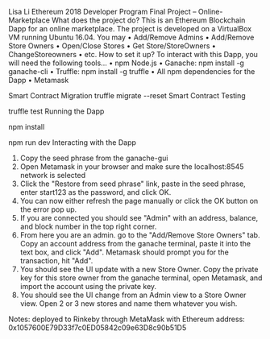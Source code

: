 Lisa Li 
Ethereum 2018 Developer Program Final Project – Online-Marketplace
What does the project do?
This is an Ethereum Blockchain Dapp for an online marketplace. 
The project is developed on a VirtualBox VM running Ubuntu 16.04.
You may
•	Add/Remove Admins
•	Add/Remove Store Owners
•	Open/Close Stores
•	Get Store/StoreOwners
•	ChangeStoreowners
•	etc.
How to set it up?
To interact with this Dapp, you will need the following tools...
•	npm    Node.js
•	Ganache:  npm install -g ganache-cli
•	Truffle:  npm install -g truffle
•	All npm dependencies for the Dapp
•	Metamask


Smart Contract Migration
truffle migrate --reset
Smart Contract Testing

truffle test 
Running the Dapp

npm install

npm run dev
Interacting with the Dapp
1.	Copy the seed phrase from the ganache-gui
2.	Open Metamask in your browser and make sure the localhost:8545 network is selected
3.	Click the "Restore from seed phrase" link, paste in the seed phrase, enter start123 as the password, and click OK.
4.	You can now either refresh the page manually or click the OK button on the error pop up.
5.	If you are connected you should see "Admin" with an address, balance, and block number in the top right corner.
6.	From here you are an admin. go to the "Add/Remove Store Owners" tab. Copy an account address from the ganache terminal, paste it into the text box, and click "Add". Metamask should prompt you for the transaction, hit "Add".
7.	You should see the UI update with a new Store Owner. Copy the private key for this store owner from the ganache terminal, open Metamask, and import the account using the private key.
8.	You should see the UI change from an Admin view to a Store Owner view. Open 2 or 3 new stores and name them whatever you wish.

Notes: deployed to Rinkeby through MetaMask with Ethereum address: 0x1057600E79D33f7c0ED05842c09e63D8c90b51D5

